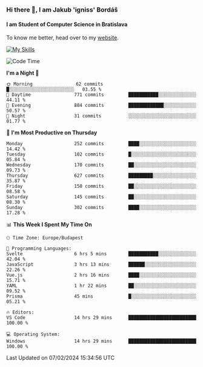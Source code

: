 ### Hi there 👋, I am Jakub 'igniss' Bordáš

#### I am Student of Computer Science in Bratislava
To know me better, head over to my [website](https://bordas.sk).

[![My Skills](https://skillicons.dev/icons?i=js,html,css,figma,svelte,java,kotlin,python,postgresql,typescript,nest,nodejs)](https://bordas.sk)


<!--START_SECTION:waka-->
![Code Time](http://img.shields.io/badge/Code%20Time-1%2C399%20hrs%2030%20mins-blue)

**I'm a Night 🦉** 

```text
🌞 Morning                62 commits          █░░░░░░░░░░░░░░░░░░░░░░░░   03.55 % 
🌆 Daytime                771 commits         ███████████░░░░░░░░░░░░░░   44.11 % 
🌃 Evening                884 commits         █████████████░░░░░░░░░░░░   50.57 % 
🌙 Night                  31 commits          ░░░░░░░░░░░░░░░░░░░░░░░░░   01.77 % 
```
📅 **I'm Most Productive on Thursday** 

```text
Monday                   252 commits         ████░░░░░░░░░░░░░░░░░░░░░   14.42 % 
Tuesday                  102 commits         █░░░░░░░░░░░░░░░░░░░░░░░░   05.84 % 
Wednesday                170 commits         ██░░░░░░░░░░░░░░░░░░░░░░░   09.73 % 
Thursday                 627 commits         █████████░░░░░░░░░░░░░░░░   35.87 % 
Friday                   150 commits         ██░░░░░░░░░░░░░░░░░░░░░░░   08.58 % 
Saturday                 145 commits         ██░░░░░░░░░░░░░░░░░░░░░░░   08.30 % 
Sunday                   302 commits         ████░░░░░░░░░░░░░░░░░░░░░   17.28 % 
```


📊 **This Week I Spent My Time On** 

```text
🕑︎ Time Zone: Europe/Budapest

💬 Programming Languages: 
Svelte                   6 hrs 5 mins        ███████████░░░░░░░░░░░░░░   42.04 % 
JavaScript               3 hrs 13 mins       ██████░░░░░░░░░░░░░░░░░░░   22.26 % 
Vue.js                   2 hrs 16 mins       ████░░░░░░░░░░░░░░░░░░░░░   15.71 % 
YAML                     1 hr 22 mins        ██░░░░░░░░░░░░░░░░░░░░░░░   09.52 % 
Prisma                   45 mins             █░░░░░░░░░░░░░░░░░░░░░░░░   05.21 % 

🔥 Editors: 
VS Code                  14 hrs 29 mins      █████████████████████████   100.00 % 

💻 Operating System: 
Windows                  14 hrs 29 mins      █████████████████████████   100.00 % 
```


 Last Updated on 07/02/2024 15:34:56 UTC
<!--END_SECTION:waka-->
